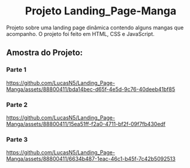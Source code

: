 <h1 align="center">Projeto Landing_Page-Manga</h1>

<p>Projeto sobre uma landing page dinâmica contendo alguns mangas que acompanho. O projeto foi feito em HTML, CSS e JavaScript.</p>

<h2>Amostra do Projeto:</h2>

<h3>Parte 1</h3>


https://github.com/LucasN5/Landing_Page-Manga/assets/88800411/bda14bec-d65f-4e5d-9c76-40deeb41bf85



<h3>Parte 2</h3>





https://github.com/LucasN5/Landing_Page-Manga/assets/88800411/15ea51ff-f2a0-4711-bf2f-09f7fb430edf






<h3>Parte 3</h3>




https://github.com/LucasN5/Landing_Page-Manga/assets/88800411/6634b487-1eac-46c1-b45f-7c42b5092513






